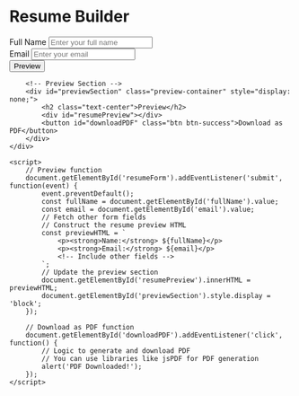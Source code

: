 <!DOCTYPE html>
<html lang="en">
<head>
    <meta charset="UTF-8">
    <meta name="viewport" content="width=device-width, initial-scale=1.0">
    <title>Resume Builder</title>
    <link rel="stylesheet" href="https://maxcdn.bootstrapcdn.com/bootstrap/4.5.2/css/bootstrap.min.css">
    <style>
        /* Custom styles */
        .container {
            max-width: 800px;
            margin: 0 auto;
        }
        .preview-container {
            border: 1px solid #ccc;
            padding: 20px;
            margin-top: 20px;
        }
    </style>
</head>
<body>
    <div class="container">
        <h1 class="text-center">Resume Builder</h1>
        <!-- Resume Form -->
        <form id="resumeForm">
            <div class="form-group">
                <label for="fullName">Full Name</label>
                <input type="text" class="form-control" id="fullName" placeholder="Enter your full name" required>
            </div>
            <div class="form-group">
                <label for="email">Email</label>
                <input type="email" class="form-control" id="email" placeholder="Enter your email" required>
            </div>
            <!-- Other fields: Education, Work Experience, Skills, etc. -->
            <button type="submit" class="btn btn-primary">Preview</button>
        </form>

        <!-- Preview Section -->
        <div id="previewSection" class="preview-container" style="display: none;">
            <h2 class="text-center">Preview</h2>
            <div id="resumePreview"></div>
            <button id="downloadPDF" class="btn btn-success">Download as PDF</button>
        </div>
    </div>

    <script>
        // Preview function
        document.getElementById('resumeForm').addEventListener('submit', function(event) {
            event.preventDefault();
            const fullName = document.getElementById('fullName').value;
            const email = document.getElementById('email').value;
            // Fetch other form fields
            // Construct the resume preview HTML
            const previewHTML = `
                <p><strong>Name:</strong> ${fullName}</p>
                <p><strong>Email:</strong> ${email}</p>
                <!-- Include other fields -->
            `;
            // Update the preview section
            document.getElementById('resumePreview').innerHTML = previewHTML;
            document.getElementById('previewSection').style.display = 'block';
        });

        // Download as PDF function
        document.getElementById('downloadPDF').addEventListener('click', function() {
            // Logic to generate and download PDF
            // You can use libraries like jsPDF for PDF generation
            alert('PDF Downloaded!');
        });
    </script>
</body>
</html>

